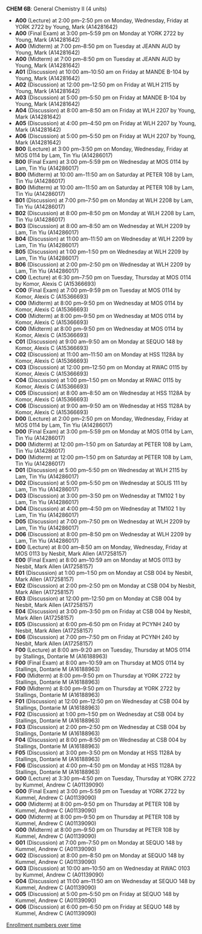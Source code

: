 **CHEM 6B**: General Chemistry II (4 units)

- **A00** (Lecture) at 2:00 pm–2:50 pm on Monday, Wednesday, Friday at YORK 2722 by Young, Mark (A14281642)
- **A00** (Final Exam) at 3:00 pm–5:59 pm on Monday at YORK 2722 by Young, Mark (A14281642)
- **A00** (Midterm) at 7:00 pm–8:50 pm on Tuesday at JEANN AUD by Young, Mark (A14281642)
- **A00** (Midterm) at 7:00 pm–8:50 pm on Tuesday at JEANN AUD by Young, Mark (A14281642)
- **A01** (Discussion) at 10:00 am–10:50 am on Friday at MANDE B-104 by Young, Mark (A14281642)
- **A02** (Discussion) at 12:00 pm–12:50 pm on Friday at WLH 2115 by Young, Mark (A14281642)
- **A03** (Discussion) at 5:00 pm–5:50 pm on Friday at MANDE B-104 by Young, Mark (A14281642)
- **A04** (Discussion) at 8:00 am–8:50 am on Friday at WLH 2207 by Young, Mark (A14281642)
- **A05** (Discussion) at 4:00 pm–4:50 pm on Friday at WLH 2207 by Young, Mark (A14281642)
- **A06** (Discussion) at 5:00 pm–5:50 pm on Friday at WLH 2207 by Young, Mark (A14281642)
- **B00** (Lecture) at 3:00 pm–3:50 pm on Monday, Wednesday, Friday at MOS 0114 by Lam, Tin Yiu (A14286017)
- **B00** (Final Exam) at 3:00 pm–5:59 pm on Wednesday at MOS 0114 by Lam, Tin Yiu (A14286017)
- **B00** (Midterm) at 10:00 am–11:50 am on Saturday at PETER 108 by Lam, Tin Yiu (A14286017)
- **B00** (Midterm) at 10:00 am–11:50 am on Saturday at PETER 108 by Lam, Tin Yiu (A14286017)
- **B01** (Discussion) at 7:00 pm–7:50 pm on Monday at WLH 2208 by Lam, Tin Yiu (A14286017)
- **B02** (Discussion) at 8:00 pm–8:50 pm on Monday at WLH 2208 by Lam, Tin Yiu (A14286017)
- **B03** (Discussion) at 8:00 am–8:50 am on Wednesday at WLH 2209 by Lam, Tin Yiu (A14286017)
- **B04** (Discussion) at 11:00 am–11:50 am on Wednesday at WLH 2209 by Lam, Tin Yiu (A14286017)
- **B05** (Discussion) at 1:00 pm–1:50 pm on Wednesday at WLH 2209 by Lam, Tin Yiu (A14286017)
- **B06** (Discussion) at 2:00 pm–2:50 pm on Wednesday at WLH 2209 by Lam, Tin Yiu (A14286017)
- **C00** (Lecture) at 6:30 pm–7:50 pm on Tuesday, Thursday at MOS 0114 by Komor, Alexis C (A15366693)
- **C00** (Final Exam) at 7:00 pm–9:59 pm on Tuesday at MOS 0114 by Komor, Alexis C (A15366693)
- **C00** (Midterm) at 8:00 pm–9:50 pm on Wednesday at MOS 0114 by Komor, Alexis C (A15366693)
- **C00** (Midterm) at 8:00 pm–9:50 pm on Wednesday at MOS 0114 by Komor, Alexis C (A15366693)
- **C00** (Midterm) at 8:00 pm–9:50 pm on Wednesday at MOS 0114 by Komor, Alexis C (A15366693)
- **C01** (Discussion) at 9:00 am–9:50 am on Monday at SEQUO 148 by Komor, Alexis C (A15366693)
- **C02** (Discussion) at 11:00 am–11:50 am on Monday at HSS 1128A by Komor, Alexis C (A15366693)
- **C03** (Discussion) at 12:00 pm–12:50 pm on Monday at RWAC 0115 by Komor, Alexis C (A15366693)
- **C04** (Discussion) at 1:00 pm–1:50 pm on Monday at RWAC 0115 by Komor, Alexis C (A15366693)
- **C05** (Discussion) at 8:00 am–8:50 am on Wednesday at HSS 1128A by Komor, Alexis C (A15366693)
- **C06** (Discussion) at 9:00 am–9:50 am on Wednesday at HSS 1128A by Komor, Alexis C (A15366693)
- **D00** (Lecture) at 2:00 pm–2:50 pm on Monday, Wednesday, Friday at MOS 0114 by Lam, Tin Yiu (A14286017)
- **D00** (Final Exam) at 3:00 pm–5:59 pm on Monday at MOS 0114 by Lam, Tin Yiu (A14286017)
- **D00** (Midterm) at 12:00 pm–1:50 pm on Saturday at PETER 108 by Lam, Tin Yiu (A14286017)
- **D00** (Midterm) at 12:00 pm–1:50 pm on Saturday at PETER 108 by Lam, Tin Yiu (A14286017)
- **D01** (Discussion) at 5:00 pm–5:50 pm on Wednesday at WLH 2115 by Lam, Tin Yiu (A14286017)
- **D02** (Discussion) at 5:00 pm–5:50 pm on Wednesday at SOLIS 111 by Lam, Tin Yiu (A14286017)
- **D03** (Discussion) at 3:00 pm–3:50 pm on Wednesday at TM102 1 by Lam, Tin Yiu (A14286017)
- **D04** (Discussion) at 4:00 pm–4:50 pm on Wednesday at TM102 1 by Lam, Tin Yiu (A14286017)
- **D05** (Discussion) at 7:00 pm–7:50 pm on Wednesday at WLH 2209 by Lam, Tin Yiu (A14286017)
- **D06** (Discussion) at 8:00 pm–8:50 pm on Wednesday at WLH 2209 by Lam, Tin Yiu (A14286017)
- **E00** (Lecture) at 8:00 am–8:50 am on Monday, Wednesday, Friday at MOS 0113 by Nesbit, Mark Allen (A17258157)
- **E00** (Final Exam) at 8:00 am–10:59 am on Monday at MOS 0113 by Nesbit, Mark Allen (A17258157)
- **E01** (Discussion) at 1:00 pm–1:50 pm on Monday at CSB 004 by Nesbit, Mark Allen (A17258157)
- **E02** (Discussion) at 2:00 pm–2:50 pm on Monday at CSB 004 by Nesbit, Mark Allen (A17258157)
- **E03** (Discussion) at 12:00 pm–12:50 pm on Monday at CSB 004 by Nesbit, Mark Allen (A17258157)
- **E04** (Discussion) at 3:00 pm–3:50 pm on Friday at CSB 004 by Nesbit, Mark Allen (A17258157)
- **E05** (Discussion) at 6:00 pm–6:50 pm on Friday at PCYNH 240 by Nesbit, Mark Allen (A17258157)
- **E06** (Discussion) at 7:00 pm–7:50 pm on Friday at PCYNH 240 by Nesbit, Mark Allen (A17258157)
- **F00** (Lecture) at 8:00 am–9:20 am on Tuesday, Thursday at MOS 0114 by Stallings, Dontarie M (A16188963)
- **F00** (Final Exam) at 8:00 am–10:59 am on Thursday at MOS 0114 by Stallings, Dontarie M (A16188963)
- **F00** (Midterm) at 8:00 pm–9:50 pm on Thursday at YORK 2722 by Stallings, Dontarie M (A16188963)
- **F00** (Midterm) at 8:00 pm–9:50 pm on Thursday at YORK 2722 by Stallings, Dontarie M (A16188963)
- **F01** (Discussion) at 12:00 pm–12:50 pm on Wednesday at CSB 004 by Stallings, Dontarie M (A16188963)
- **F02** (Discussion) at 1:00 pm–1:50 pm on Wednesday at CSB 004 by Stallings, Dontarie M (A16188963)
- **F03** (Discussion) at 2:00 pm–2:50 pm on Wednesday at CSB 004 by Stallings, Dontarie M (A16188963)
- **F04** (Discussion) at 8:00 pm–8:50 pm on Wednesday at CSB 004 by Stallings, Dontarie M (A16188963)
- **F05** (Discussion) at 3:00 pm–3:50 pm on Monday at HSS 1128A by Stallings, Dontarie M (A16188963)
- **F06** (Discussion) at 4:00 pm–4:50 pm on Monday at HSS 1128A by Stallings, Dontarie M (A16188963)
- **G00** (Lecture) at 3:30 pm–4:50 pm on Tuesday, Thursday at YORK 2722 by Kummel, Andrew C (A01139090)
- **G00** (Final Exam) at 3:00 pm–5:59 pm on Tuesday at YORK 2722 by Kummel, Andrew C (A01139090)
- **G00** (Midterm) at 8:00 pm–9:50 pm on Thursday at PETER 108 by Kummel, Andrew C (A01139090)
- **G00** (Midterm) at 8:00 pm–9:50 pm on Thursday at PETER 108 by Kummel, Andrew C (A01139090)
- **G00** (Midterm) at 8:00 pm–9:50 pm on Thursday at PETER 108 by Kummel, Andrew C (A01139090)
- **G01** (Discussion) at 7:00 pm–7:50 pm on Monday at SEQUO 148 by Kummel, Andrew C (A01139090)
- **G02** (Discussion) at 8:00 pm–8:50 pm on Monday at SEQUO 148 by Kummel, Andrew C (A01139090)
- **G03** (Discussion) at 10:00 am–10:50 am on Wednesday at RWAC 0103 by Kummel, Andrew C (A01139090)
- **G04** (Discussion) at 11:00 am–11:50 am on Wednesday at SEQUO 148 by Kummel, Andrew C (A01139090)
- **G05** (Discussion) at 5:00 pm–5:50 pm on Friday at SEQUO 148 by Kummel, Andrew C (A01139090)
- **G06** (Discussion) at 6:00 pm–6:50 pm on Friday at SEQUO 148 by Kummel, Andrew C (A01139090)

[Enrollment numbers over time](./CHEM6B.tsv)
